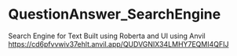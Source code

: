 # QuestionAnswer_SearchEngine
Search Engine for Text Built using Roberta and UI using Anvil   
https://cd6pfvvwiv37ehlt.anvil.app/QUDVGNIX34LMHY7EQMI4QFIJ
